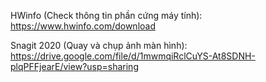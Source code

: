 HWinfo (Check thông tin phần cứng máy tính): https://www.hwinfo.com/download

Snagit 2020 (Quay và chụp ảnh màn hình): https://drive.google.com/file/d/1mwmqiRclCuYS-At8SDNH-plqPFFjearE/view?usp=sharing



